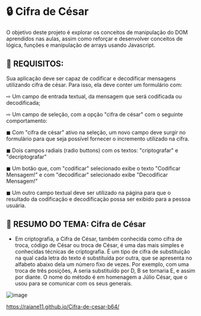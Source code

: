 <h1> 🔒 Cifra de César </h1> 

O objetivo deste projeto é explorar os conceitos de manipulação do DOM aprendidos nas
aulas, assim como reforçar e desenvolver conceitos de lógica, funções e manipulação de
arrays usando Javascript.

## 📢 REQUISITOS:

Sua aplicação deve ser capaz de codificar e decodificar
mensagens utilizando cifra de
césar. Para isso, ela deve conter um formulário com:


⇨ Um campo de entrada textual, da mensagem que será codificada ou decodificada;

⇨ Um campo de seleção, com a opção "cifra de césar" com o seguinte comportamento:

◼ Com "cifra de césar" ativo na seleção, um novo campo deve surgir no formulário para que seja possível fornecer o incremento utilizado na cifra.

◼ Dois campos radiais (radio buttons) com os textos: "criptografar" e "decriptografar"

◼ Um botão que, com "codificar" selecionado exibe o texto "Codificar Mensagem!" e com "decodificar" selecionado exibe "Decodificar Mensagem!"

◼ Um outro campo textual deve ser utilizado na página para que o resultado da codificação e decodificação possa ser exibido para a pessoa usuária.


## 💬 RESUMO DO TEMA: Cifra de César

- Em criptografia, a Cifra de César, também conhecida como cifra de troca, código de César ou troca de César, é uma das mais simples e conhecidas técnicas de criptografia. É um tipo de cifra de substituição na qual cada letra do texto é substituída por outra, que se apresenta no alfabeto abaixo dela um número fixo de vezes. Por exemplo, com uma troca de três posições, A seria substituído por D, B se tornaria E, e assim por diante. O nome do método é em homenagem a Júlio César, que o usou para se comunicar com os seus generais.

![image](https://user-images.githubusercontent.com/107886724/233505987-f5c323a7-5c6c-4e23-b911-df42e1fb1890.png)


https://raiane11.github.io/Cifra-de-cesar-b64/
